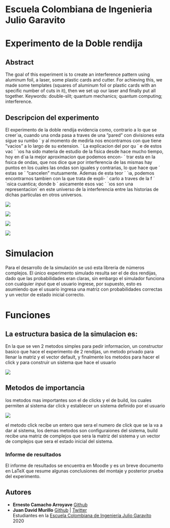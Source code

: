 # Escuela Colombiana de Ingenieria Julio Garavito

# Experimento de la Doble rendija
## Abstract
The goal of this experiment is to create an interference pattern using aluminum foil, a laser, some plastic cards and cutter. For achieving this, we made
some templates (squares of aluminum foil or plastic cards with an specific number of cuts in it), then we set up our laser and finally put all together.
Keywords: double-slit; quantum mechanics; quantum computing; interference.

## Descripcion del experimento
El experimento de la doble rendija evidencia como, contrario a lo que se creer´ıa,
cuando una onda pasa a traves de una ”pared” con divisiones esta sigue su rumbo ´
y al momento de medirla nos encontramos con que tiene ”vacios” a lo largo de su
extension. ´
La explicacion del por qu ´ e de estos vac ´ ´ıos ha sido materia de estudio de la fisica
desde hace mucho tiempo, hoy en d´ıa la mejor aproximacion que podemos encon- ´
trar esta en la fısica de ondas, que nos dice que por interferencia de las mismas hay
puntos en los cuales las ondas son iguales y contrarias, lo que hace que ´ estas se ´
”cancelen” mutuamente.
Ademas de esta teor ´ ´ıa, podemos encontrarnos tambien con la que trata de expli- ´
carlo a traves de la f ´ ´ısica cuantica; donde b ´ asicamente esos vac ´ ´ıos son una representacion´ en este universo de la interferencia entre las historias de dichas particulas
en otros universos.

![](https://github.com/ErnestoCamachoA9805/calculadoraComplejos/blob/master/Simulacion/Simulacion/imagenes/DosRendijas.PNG)

![](https://github.com/ErnestoCamachoA9805/calculadoraComplejos/blob/master/Simulacion/Simulacion/imagenes/TresRendijas.PNG)

![](https://github.com/ErnestoCamachoA9805/calculadoraComplejos/blob/master/Simulacion/Simulacion/imagenes/CuatroRendijas.PNG)

![](https://github.com/ErnestoCamachoA9805/calculadoraComplejos/blob/master/Simulacion/Simulacion/imagenes/CincoRendijas.PNG)



# Simulacion
Para el desarrollo de la simulación se usó esta librería de números complejos. El único experimento simulado resulta ser el de dos
rendijas, dado que las probabilidades eran claras, sin embargo el simulador funciona con cualquier *input* que el usuario 
ingrese, por supuesto, esto es asumiendo que el usuario ingresa una matriz con probabilidades correctas y un vector de estado inicial
correcto.

# Funciones
 ## La estructura basica de la simulacion es:
 En la que se ven 2 metodos simples para pedir informacion, un constructor basico que hace el experimento de 2 rendijas, un metodo privado para llenar la matriz y el vector default, y finalmente los metodos para hacer el click y para construir un sistema que hace el usuario
 
 ![](https://github.com/ErnestoCamachoA9805/calculadoraComplejos/blob/master/Simulacion/Simulacion/imagenes/EstructuraBasica.PNG) 
 
 ## Metodos de importancia
 los metodos mas importantes son el de clicks y el de build, los cuales permiten al sistema dar click y establecer un sistema definido por el usuario
 
 ![](https://github.com/ErnestoCamachoA9805/calculadoraComplejos/blob/master/Simulacion/Simulacion/imagenes/MetodosFinales.PNG) 
 
 el metodo click recibe un entero que sera el numero de click que se la va a dar al sistema, los demas metodos son configuraiones del sistema, build recibe una matriz de complejos que sera la matriz del sistema y un vector de complejos que sera el estado inicial del sistema.

### Informe de resultados
El informe de resultados se encuentra en Moodle y es un breve documento en LaTeX que resume algunas conclusiones del montaje y posterior prueba del experimento.

## Autores

* **Ernesto Camacho Arroyave** [Github](https://github.com/ErnestoCamachoA9805)
* **Juan David Murillo** [Github](https://github.com/juancho20sp) | [Twitter](https://twitter.com/juancho20sp)<br/>
Estudiantes en la [Escuela Colombiana de Ingeniería Julio Garavito](https://www.escuelaing.edu.co/es/) <br/>
2020 

